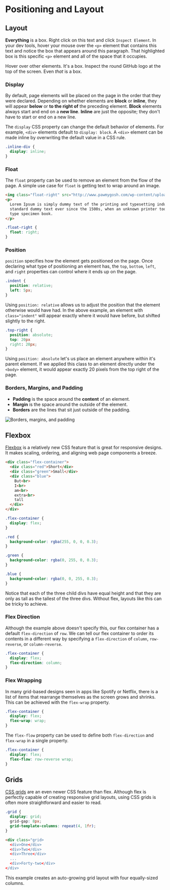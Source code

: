 # Positioning and Layout

## Layout

__Everything__ is a box. Right click on this text and click `Inspect Element`. In your dev tools, hover your mouse over the `<p>` element that contains this text and notice the box that appears around this paragraph. That highlighted box is this specific `<p>` element and all of the space that it occupies.

Hover over other elements. It's a box. Inspect the round GitHub logo at the top of the screen. Even _that_ is a box.

### Display

By default, page elements will be placed on the page in the order that they were declared. Depending on whether elements are __block__ or __inline__, they will appear __below__ or __to the right of__ the preceding element. __Block__ elements always start and end on a __new line__. __Inline__ are just the opposite; they don't have to start or end on a new line.

The `display` CSS property can change the default behavior of elements. For example, `<div>` elements default to `display: block`. A `<div>` element can be made inline by overwriting the default value in a CSS rule.

```css
.inline-div {
  display: inline;
}
```

### Float

The `float` property can be used to remove an element from the flow of the page. A simple use case for `float` is getting text to wrap around an image.

```html
<img class="float-right" src="http://www.pawmygosh.com/wp-content/uploads/2015/02/chubby4-570x596.jpg">
<p>
  Lorem Ipsum is simply dummy text of the printing and typesetting industry. Lorem Ipsum has been the industry's
  standard dummy text ever since the 1500s, when an unknown printer took a galley of type and scrambled it to make a
  type specimen book.
</p>
```

```css
.float-right {
  float: right;
}
```

### Position

`position` specifies how the element gets positioned on the page. Once declaring what type of positioning an element has, the `top`, `bottom`, `left`, and `right` properties can control where it ends up on the page.

```css
.indent {
  position: relative;
  left: 5px;
}
```

Using `position: relative` allows us to adjust the position that the element otherwise would have had. In the above example, an element with `class="indent"` will appear exactly where it would have before, but shifted slightly to the right.

```css
.top-right {
  position: absolute;
  top: 20px
  right: 20px;
}
```

Using `position: absolute` let's us place an element anywhere within it's parent element. If we applied this class to an element directly under the `<body>` element, it would appear exactly 20 pixels from the top right of the page.

### Borders, Margins, and Padding

* __Padding__ is the space around the __content__ of an element.
* __Margin__ is the space around the outside of the element.
* __Borders__ are the lines that sit just outside of the padding.

![Borders, margins, and padding](https://mdn.mozillademos.org/files/9443/box-model.png)

## Flexbox

[Flexbox](https://developer.mozilla.org/en-US/docs/Web/CSS/flex) is a relatively new CSS feature that is great for responsive designs. It makes scaling, ordering, and aligning web page components a breeze.

```html
<div class="flex-container">
  <div class="red">Short</div>
  <div class="green">Small</div>
  <div class="blue">
    But<br>
    I<br>
    am<br>
    extra<br>
    tall
  </div>
</div>
```

```css
.flex-container {
  display: flex;
}

.red {
  background-color: rgba(255, 0, 0, 0.3);
}

.green {
  background-color: rgba(0, 255, 0, 0.3);
}

.blue {
  background-color: rgba(0, 0, 255, 0.3);
}
```

Notice that each of the three child divs have equal height and that they are only as tall as the tallest of the three divs. Without flex, layouts like this can be tricky to achieve.

### Flex Direction

Although the example above doesn't specify this, our flex container has a default `flex-direction` of `row`. We can tell our flex container to order its contents in a different way by specifying a `flex-direction` of `column`, `row-reverse`, or `column-reverse`.

```css
.flex-container {
  display: flex;
  flex-direction: column;
}
```

### Flex Wrapping

In many grid-based designs seen in apps like Spotify or Netflix, there is a list of items that rearrange themselves as the screen grows and shrinks. This can be achieved with the `flex-wrap` property.

```css
.flex-container {
  display: flex;
  flex-wrap: wrap;
}
```

The `flex-flow` property can be used to define both `flex-direction` and `flex-wrap` in a single property.

```css
.flex-container {
  display: flex;
  flex-flow: row-reverse wrap;
}
```

## Grids

[CSS grids](https://developer.mozilla.org/en-US/docs/Web/CSS/CSS_Grid_Layout) are an even newer CSS feature than flex. Although flex is perfectly capable of creating responsive grid layouts, using CSS grids is often more straightforward and easier to read.

```css
.grid {
  display: grid;
  grid-gap: 8px;
  grid-template-columns: repeat(4, 1fr);
}
```

```html
<div class="grid>
  <div>One</div>
  <div>Two</div>
  <div>Three</div>
  ...
  <div>Forty-two</div>
</div>
```

This example creates an auto-growing grid layout with four equally-sized columns.
